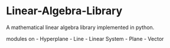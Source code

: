 # Linear-Algebra-Library
A mathematical linear algebra library implemented in python.

modules on - Hyperplane
           - Line
           - Linear System
           - Plane
           - Vector
